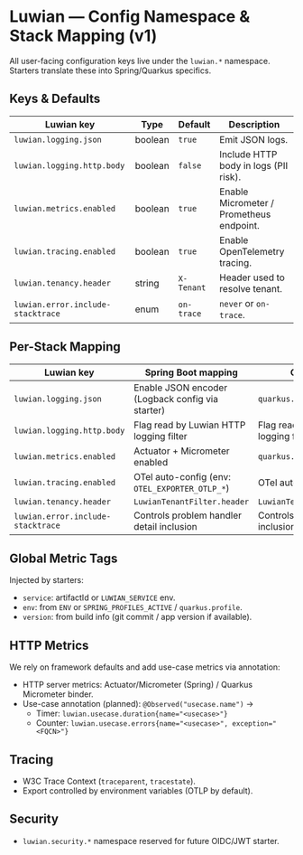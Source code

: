 # Luwian — Config Namespace & Stack Mapping (v1)

All user-facing configuration keys live under the `luwian.*` namespace. Starters translate these into Spring/Quarkus specifics.

## Keys & Defaults

| Luwian key                        | Type    | Default     | Description |
|---|---|---|---|
| `luwian.logging.json`             | boolean | `true`      | Emit JSON logs. |
| `luwian.logging.http.body`        | boolean | `false`     | Include HTTP body in logs (PII risk). |
| `luwian.metrics.enabled`          | boolean | `true`      | Enable Micrometer / Prometheus endpoint. |
| `luwian.tracing.enabled`          | boolean | `true`      | Enable OpenTelemetry tracing. |
| `luwian.tenancy.header`           | string  | `X-Tenant`  | Header used to resolve tenant. |
| `luwian.error.include-stacktrace` | enum    | `on-trace`  | `never` or `on-trace`. |

## Per-Stack Mapping

| Luwian key                        | Spring Boot mapping                                  | Quarkus mapping                                  |
|---|---|---|
| `luwian.logging.json`             | Enable JSON encoder (Logback config via starter)     | `quarkus.log.console.json=true`                  |
| `luwian.logging.http.body`        | Flag read by Luwian HTTP logging filter              | Flag read by Luwian HTTP logging filter          |
| `luwian.metrics.enabled`          | Actuator + Micrometer enabled                        | `quarkus.micrometer.enabled=true`                |
| `luwian.tracing.enabled`          | OTel auto-config (env: `OTEL_EXPORTER_OTLP_*`)       | OTel auto-config (env)                           |
| `luwian.tenancy.header`           | `LuwianTenantFilter.header`                          | `LuwianTenantFilter.header`                      |
| `luwian.error.include-stacktrace` | Controls problem handler detail inclusion            | Controls problem mapper detail inclusion         |

## Global Metric Tags
Injected by starters:
- `service`: artifactId or `LUWIAN_SERVICE` env.
- `env`: from `ENV` or `SPRING_PROFILES_ACTIVE` / `quarkus.profile`.
- `version`: from build info (git commit / app version if available).

## HTTP Metrics
We rely on framework defaults and add use-case metrics via annotation:
- HTTP server metrics: Actuator/Micrometer (Spring) / Quarkus Micrometer binder.
- Use-case annotation (planned): `@Observed("usecase.name")` →
  - Timer: `luwian.usecase.duration{name="<usecase>"}`
  - Counter: `luwian.usecase.errors{name="<usecase>", exception="<FQCN>"}`

## Tracing
- W3C Trace Context (`traceparent`, `tracestate`).
- Export controlled by environment variables (OTLP by default).

## Security
- `luwian.security.*` namespace reserved for future OIDC/JWT starter.
